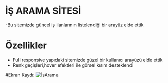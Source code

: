 # İŞ ARAMA SİTESİ 

-Bu sitemizde güncel iş ilanlarının listelendiği bir arayüz elde ettik

# Özellikler
- Full responsive yapıdaki sitemizde güzel bir kullanıcı arayüzü elde ettik
- Renk geçişleri,hover efektleri ile görsel kısım desteklendi

#Ekran Kaydı:
![İsArama](https://github.com/gurkanceylan41/bootstrap_pro/assets/165313565/b509d9c9-befa-4180-87b0-8f2b54c14fae)


